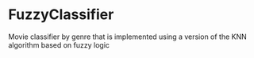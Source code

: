 FuzzyClassifier
===============

Movie classifier by genre that is implemented using a version of the KNN algorithm based on fuzzy logic
